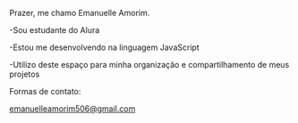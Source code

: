 Prazer, me chamo Emanuelle Amorim.

-Sou estudante do Alura

-Estou me desenvolvendo na linguagem JavaScript

-Utilizo deste espaço para minha organização e compartilhamento de meus projetos







Formas de contato:

emanuelleamorim506@gmail.com

